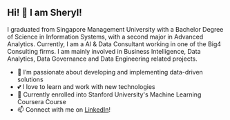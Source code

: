 ## Hi! 👋 I am Sheryl! ##

I graduated from Singapore Management University with a Bachelor Degree of Science in Information Systems, with a second major in Advanced Analytics. Currently, I am a AI & Data Consultant working in one of the Big4 Consulting firms. I am mainly involved in Business Intelligence, Data Analytics, Data Governance and Data Engineering related projects.

- 👀 I’m passionate about developing and implementing data-driven solutions
- 💕 I love to learn and work with new technologies 
- 🌱 Currently enrolled into Stanford University's Machine Learning Coursera Course
- 📫 Connect with me on [LinkedIn](https://www.linkedin.com/in/sherylcme/)!

<!---
sherylcme/sherylcme is a ✨ special ✨ repository because its `README.md` (this file) appears on your GitHub profile.
You can click the Preview link to take a look at your changes.
--->

